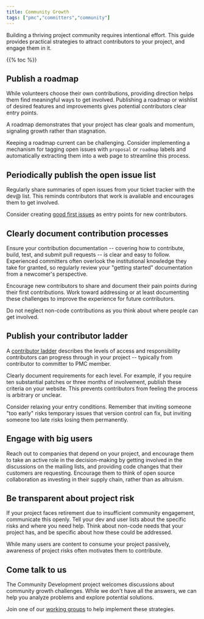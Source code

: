 ```yaml
---
title: Community Growth
tags: ["pmc","committers","community"]
---
```


Building a thriving project community requires intentional effort.
This guide provides practical strategies to attract contributors to your
project, and engage them in it.

{{% toc %}}

## Publish a roadmap

While volunteers choose their own contributions, providing direction
helps them find meaningful ways to get involved. Publishing a roadmap
or wishlist of desired features and improvements gives potential
contributors clear entry points.

A roadmap demonstrates that your project has clear goals and
momentum, signaling growth rather than stagnation.

Keeping a roadmap current can be challenging. Consider implementing
a mechanism for tagging open issues with `proposal` or `roadmap`
labels and automatically extracting them into a web page to
streamline this process.

## Periodically publish the open issue list

Regularly share summaries of open issues from your ticket tracker
with the dev@ list. This reminds contributors that work is available
and encourages them to get involved.

Consider creating [good first
issues](/committers/good-first-issues.html) as entry points for new
contributors.

## Clearly document contribution processes

Ensure your contribution documentation -- covering how to contribute,
build, test, and submit pull requests -- is clear and easy to follow.
Experienced committers often overlook the institutional knowledge
they take for granted, so regularly review your "getting started"
documentation from a newcomer's perspective.

Encourage new contributors to share and document their pain points
during their first contributions. Work toward addressing or at least
documenting these challenges to improve the experience for future
contributors.

Do not neglect non-code contributions as you think about where people
can get involved.

## Publish your contributor ladder

A [contributor ladder](/contributor-ladder.html) describes the
levels of access and responsibility contributors can progress through
in your project -- typically from contributor to committer to PMC member.

Clearly document requirements for each level. For example, if you require
ten substantial patches or three months of involvement, publish these
criteria on your website. This prevents contributors from feeling the
process is arbitrary or unclear.

Consider relaxing your entry conditions. Remember that inviting someone
"too early" risks temporary issues that version control can fix, but
inviting someone too late risks losing them permanently.

## Engage with big users

Reach out to companies that depend on your project, and encourage them
to take an active role in the decision-making by getting involved in the
discussions on the mailing lists, and providing code changes that their
customers are requesting. Encourage them to think of open source
collaboration as investing in their supply chain, rather than as
altruism.

## Be transparent about project risk

If your project faces retirement due to insufficient community engagement,
communicate this openly. Tell your dev and user lists about the specific
risks and where you need help. Think about non-code needs that your
project has, and be specific about how these could be addressed.

While many users are content to consume your project passively, awareness
of project risks often motivates them to contribute.

## Come talk to us

The Community Development project welcomes discussions about community growth
challenges. While we don't have all the answers, we can help you analyze
problems and explore potential solutions.

Join one of our [working groups](/workinggroups/) to help implement these
strategies.

